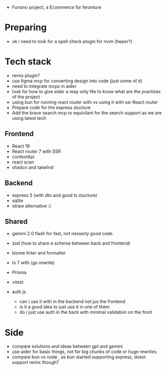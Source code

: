 - Furiono project, a Ecommerce for feranture
# Preparing
- ok i need to look for a spell check plugin for nvim (heper?)
# Tech stack
- remix plugin?
- use figma mcp for converting design into code (just some of it)
- need to integrate mcps in aider
- look for how to give aider a reay only file to know what are the practises of the project
- using bun for  running react router with vs using it with ssr React router
- Prepare code for the express stucture
- Add the brave search mcp ro equivilant for the search support as we are using latest tech
## Frontend
- React 19
- React router 7 with SSR
- contextApi
- react scan
- shadcn and taiwlind
## Backend
- express 5 (with dto and good ts stucture)
- sqlite
- stripe alternative :)
## Shared
- gemini 2.0 flash for fast, not nesserly good code. 
- zod (how to share a schema between back and frontend)
- biome linter and formatter
- ts 7 with (go rewrite)
- Prisma
- vitest

- auth js
    - can i use it with in the backend not jus the frontend
    - is it a good idea to just use it in  one of them
    - do i just use auth in the back with minimal validatoin on the front
# Side
- compare solutions and ideas between gpt and gemini
- use aider for basic things, not for big chunks of code or huge rewrites
- compare bun vs node , as bun started supporting express, doest support remix though?


